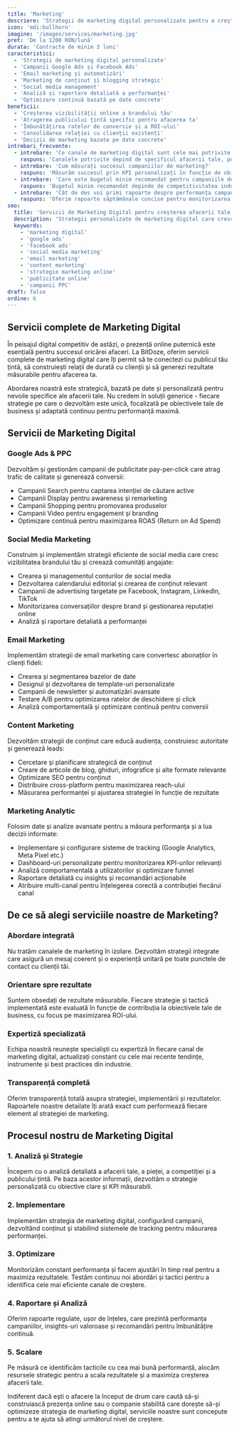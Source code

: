 ```yaml
---
title: 'Marketing'
descriere: 'Strategii de marketing digital personalizate pentru a crește vizibilitatea brandului tău, a atrage clienți noi și a îmbunătăți vânzările.'
icon: 'mdi:bullhorn'
imagine: '/images/services/marketing.jpg'
pret: 'De la 1200 RON/lună'
durata: 'Contracte de minim 3 luni'
caracteristici:
  - 'Strategii de marketing digital personalizate'
  - 'Campanii Google Ads și Facebook Ads'
  - 'Email marketing și automatizări'
  - 'Marketing de conținut și blogging strategic'
  - 'Social media management'
  - 'Analiză și raportare detaliată a performanței'
  - 'Optimizare continuă bazată pe date concrete'
beneficii:
  - 'Creșterea vizibilității online a brandului tău'
  - 'Atragerea publicului țintă specific pentru afacerea ta'
  - 'Îmbunătățirea ratelor de conversie și a ROI-ului'
  - 'Consolidarea relației cu clienții existenți'
  - 'Decizii de marketing bazate pe date concrete'
intrebari_frecvente:
  - intrebare: 'Ce canale de marketing digital sunt cele mai potrivite pentru afacerea mea?'
    raspuns: 'Canalele potrivite depind de specificul afacerii tale, publicul țintă și obiectivele de business. Realizăm o analiză detaliată a acestor factori pentru a determina mix-ul optim de canale (Google Ads, Facebook, Instagram, LinkedIn, Email, Content Marketing etc.) care va aduce cele mai bune rezultate pentru situația ta specifică.'
  - intrebare: 'Cum măsurați succesul campaniilor de marketing?'
    raspuns: 'Măsurăm succesul prin KPI personalizați în funcție de obiectivele tale - de la metrici de awareness (impresii, reach) și engagement (click-uri, interacțiuni), până la conversii concrete (lead-uri, vânzări) și ROI. Folosim instrumente avansate de analytics pentru a urmări întreg parcursul clientului și a atribui corect rezultatele fiecărui canal și campanii.'
  - intrebare: 'Care este bugetul minim recomandat pentru campaniile de marketing digital?'
    raspuns: 'Bugetul minim recomandat depinde de competitivitatea industriei, obiectivele tale și canalele selectate. Pentru a obține rezultate semnificative, recomandăm un buget minim de 1500-2000 RON/lună pentru advertising (separat de costul serviciilor de management). Începem întotdeauna cu teste la scală mică pentru a identifica tactici eficiente înainte de a scala bugetele.'
  - intrebare: 'Cât de des voi primi rapoarte despre performanța campaniilor?'
    raspuns: 'Oferim rapoarte săptămânale concise pentru monitorizarea progresului și rapoarte lunare detaliate cu analize aprofundate, insights și recomandări. În plus, pentru campaniile active, monitorizăm performanța zilnic și facem ajustări în timp real pentru a maximiza rezultatele. Ai acces permanent la dashboard-uri live care îți permit să urmărești performanța în orice moment.'
seo:
  title: 'Servicii de Marketing Digital pentru creșterea afacerii tale'
  description: 'Strategii personalizate de marketing digital care cresc vizibilitatea, atrag clienți noi și maximizează ROI-ul. PPC, social media, email marketing și multe altele.'
  keywords:
    - 'marketing digital'
    - 'google ads'
    - 'facebook ads'
    - 'social media marketing'
    - 'email marketing'
    - 'content marketing'
    - 'strategie marketing online'
    - 'publicitate online'
    - 'campanii PPC'
draft: false
ordine: 6
---
```


## Servicii complete de Marketing Digital

În peisajul digital competitiv de astăzi, o prezență online puternică este esențială pentru succesul oricărei afaceri. La BitDoze, oferim servicii complete de marketing digital care îți permit să te conectezi cu publicul tău țintă, să construiești relații de durată cu clienții și să generezi rezultate măsurabile pentru afacerea ta.

Abordarea noastră este strategică, bazată pe date și personalizată pentru nevoile specifice ale afacerii tale. Nu credem în soluții generice - fiecare strategie pe care o dezvoltăm este unică, focalizată pe obiectivele tale de business și adaptată continuu pentru performanță maximă.

## Servicii de Marketing Digital

### Google Ads & PPC

Dezvoltăm și gestionăm campanii de publicitate pay-per-click care atrag trafic de calitate și generează conversii:

- Campanii Search pentru captarea intenției de căutare active
- Campanii Display pentru awareness și remarketing
- Campanii Shopping pentru promovarea produselor
- Campanii Video pentru engagement și branding
- Optimizare continuă pentru maximizarea ROAS (Return on Ad Spend)

### Social Media Marketing

Construim și implementăm strategii eficiente de social media care cresc vizibilitatea brandului tău și creează comunități angajate:

- Crearea și managementul conturilor de social media
- Dezvoltarea calendarului editorial și crearea de conținut relevant
- Campanii de advertising targetate pe Facebook, Instagram, LinkedIn, TikTok
- Monitorizarea conversațiilor despre brand și gestionarea reputației online
- Analiză și raportare detaliată a performanței

### Email Marketing

Implementăm strategii de email marketing care convertesc abonaților în clienți fideli:

- Crearea și segmentarea bazelor de date
- Designul și dezvoltarea de template-uri personalizate
- Campanii de newsletter și automatizări avansate
- Testare A/B pentru optimizarea ratelor de deschidere și click
- Analiză comportamentală și optimizare continuă pentru conversii

### Content Marketing

Dezvoltăm strategii de conținut care educă audiența, construiesc autoritate și generează leads:

- Cercetare și planificare strategică de conținut
- Creare de articole de blog, ghiduri, infografice și alte formate relevante
- Optimizare SEO pentru conținut
- Distribuire cross-platform pentru maximizarea reach-ului
- Măsurarea performanței și ajustarea strategiei în funcție de rezultate

### Marketing Analytic

Folosim date și analize avansate pentru a măsura performanța și a lua decizii informate:

- Implementare și configurare sisteme de tracking (Google Analytics, Meta Pixel etc.)
- Dashboard-uri personalizate pentru monitorizarea KPI-urilor relevanți
- Analiză comportamentală a utilizatorilor și optimizare funnel
- Raportare detaliată cu insights și recomandări acționabile
- Atribuire multi-canal pentru înțelegerea corectă a contribuției fiecărui canal

## De ce să alegi serviciile noastre de Marketing?

### Abordare integrată

Nu tratăm canalele de marketing în izolare. Dezvoltăm strategii integrate care asigură un mesaj coerent și o experiență unitară pe toate punctele de contact cu clienții tăi.

### Orientare spre rezultate

Suntem obsedați de rezultate măsurabile. Fiecare strategie și tactică implementată este evaluată în funcție de contribuția la obiectivele tale de business, cu focus pe maximizarea ROI-ului.

### Expertiză specializată

Echipa noastră reunește specialiști cu expertiză în fiecare canal de marketing digital, actualizați constant cu cele mai recente tendințe, instrumente și best practices din industrie.

### Transparență completă

Oferim transparență totală asupra strategiei, implementării și rezultatelor. Rapoartele noastre detailate îți arată exact cum performează fiecare element al strategiei de marketing.

## Procesul nostru de Marketing Digital

### 1. Analiză și Strategie

Începem cu o analiză detaliată a afacerii tale, a pieței, a competiției și a publicului țintă. Pe baza acestor informații, dezvoltăm o strategie personalizată cu obiective clare și KPI măsurabili.

### 2. Implementare

Implementăm strategia de marketing digital, configurând campanii, dezvoltând conținut și stabilind sistemele de tracking pentru măsurarea performanței.

### 3. Optimizare

Monitorizăm constant performanța și facem ajustări în timp real pentru a maximiza rezultatele. Testăm continuu noi abordări și tactici pentru a identifica cele mai eficiente canale de creștere.

### 4. Raportare și Analiză

Oferim rapoarte regulate, ușor de înțeles, care prezintă performanța campaniilor, insights-uri valoroase și recomandări pentru îmbunătățire continuă.

### 5. Scalare

Pe măsură ce identificăm tacticile cu cea mai bună performanță, alocăm resursele strategic pentru a scala rezultatele și a maximiza creșterea afacerii tale.

Indiferent dacă ești o afacere la început de drum care caută să-și construiască prezența online sau o companie stabilită care dorește să-și optimizeze strategia de marketing digital, serviciile noastre sunt concepute pentru a te ajuta să atingi următorul nivel de creștere.
